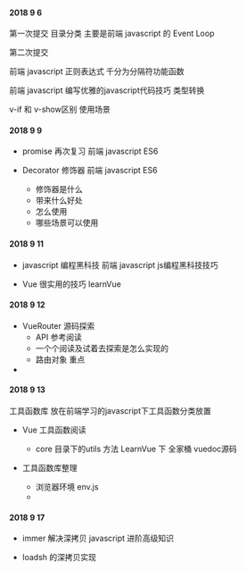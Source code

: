 #### 2018 9 6

第一次提交 目录分类 主要是前端 javascript 的 Event Loop



第二次提交

前端 javascript 正则表达式 千分为分隔符功能函数

前端 javascript 编写优雅的javascript代码技巧 类型转换 

v-if 和 v-show区别 使用场景 



#### 2018 9 9

* promise 再次复习 前端 javascript ES6

* Decorator 修饰器 前端 javascript ES6

  * 修饰器是什么 
  * 带来什么好处
  * 怎么使用 
  * 哪些场景可以使用



#### 2018 9 11 

* javascript 编程黑科技 前端 javascript js编程黑科技技巧

* Vue 很实用的技巧 learnVue



#### 2018 9 12 

* VueRouter 源码探索
  * API 参考阅读
  * 一个个阅读及试着去探索是怎么实现的
  * 路由对象 重点
* 



#### 2018 9 13

工具函数库 放在前端学习的javascript下工具函数分类放置

* Vue 工具函数阅读

  * core 目录下的utils 方法 LearnVue 下 全家桶 vuedoc源码

* 工具函数库整理

  * 浏览器环境 env.js
  * 



#### 2018 9 17 

* immer 解决深拷贝 javascript 进阶高级知识

* loadsh 的深拷贝实现
